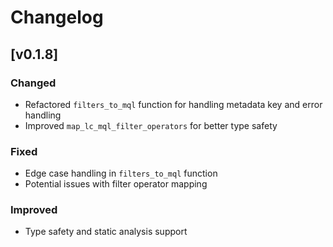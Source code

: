 # Changelog

## [v0.1.8]

### Changed

- Refactored `filters_to_mql` function for handling metadata key and error handling
- Improved `map_lc_mql_filter_operators` for better type safety

### Fixed

- Edge case handling in `filters_to_mql` function
- Potential issues with filter operator mapping

### Improved

- Type safety and static analysis support
